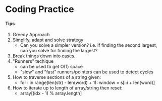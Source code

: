 # Coding Practice

#### Tips
1. Greedy Approach
2. Simplify, adapt and solve strategy
    * Can you solve a simpler version? i.e. if finding the second largest, can you solve for finding the largest?
3. Break things down into cases.
4. "Runners" techique
    * can be used to get O(1) space
    * "slow" and "fast" runners/pointers can be used to detect cycles
5. How to traverse sections of a string given:
    * for i in range(len(str) - len(word) + 1):
        window = s[i:i + len(word)]
6. How to iterate up to length of array/string then reset:
    * array[(idx - 1) % array.length]